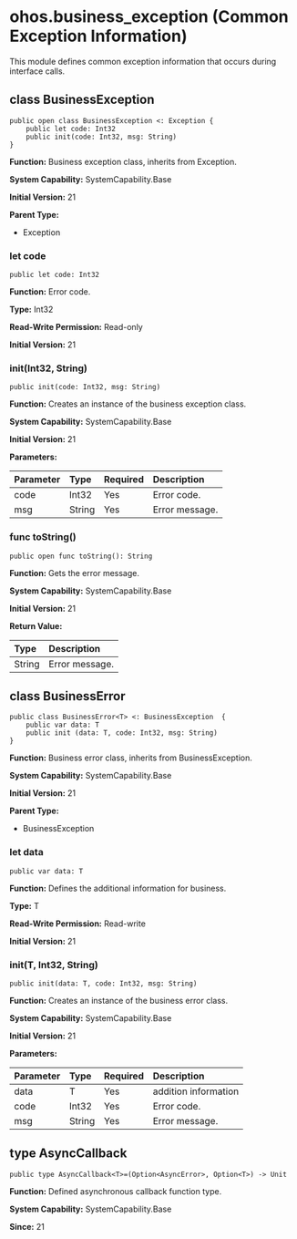 # ohos.business_exception (Common Exception Information)

This module defines common exception information that occurs during interface calls.

## class BusinessException

```cangjie
public open class BusinessException <: Exception {
    public let code: Int32
    public init(code: Int32, msg: String)
}
```

**Function:** Business exception class, inherits from Exception.

**System Capability:** SystemCapability.Base

**Initial Version:** 21

**Parent Type:**

- Exception

### let code

```cangjie
public let code: Int32
```

**Function:** Error code.

**Type:** Int32

**Read-Write Permission:** Read-only

**Initial Version:** 21

### init(Int32, String)

```cangjie
public init(code: Int32, msg: String)
```

**Function:** Creates an instance of the business exception class.

**System Capability:** SystemCapability.Base

**Initial Version:** 21

**Parameters:**

| Parameter | Type | Required | Description |
|:---|:---|:---|:---|
| code | Int32 | Yes | Error code. |
| msg | String | Yes | Error message. |

### func toString()

```cangjie
public open func toString(): String
```

**Function:** Gets the error message.

**System Capability:** SystemCapability.Base

**Initial Version:** 21

**Return Value:**

| Type | Description |
|:----|:----|
| String | Error message. |

## class BusinessError

```cangjie
public class BusinessError<T> <: BusinessException  {
    public var data: T
    public init (data: T, code: Int32, msg: String)
}
```

**Function:** Business error class, inherits from BusinessException.

**System Capability:** SystemCapability.Base

**Initial Version:** 21

**Parent Type:**

- BusinessException

### let data

```cangjie
public var data: T
```

**Function:** Defines the additional information for business.

**Type:** T

**Read-Write Permission:** Read-write

**Initial Version:** 21

### init(T, Int32, String)

```cangjie
public init(data: T, code: Int32, msg: String)
```

**Function:** Creates an instance of the business error class.

**System Capability:** SystemCapability.Base

**Initial Version:** 21

**Parameters:**

| Parameter | Type | Required | Description |
|:---|:---|:---|:---|
 | data | T | Yes | addition information |
| code | Int32 | Yes | Error code. |
| msg | String | Yes | Error message. |

## type AsyncCallback

```cangjie
public type AsyncCallback<T>=(Option<AsyncError>, Option<T>) -> Unit
```

**Function:** Defined asynchronous callback function type.

**System Capability:** SystemCapability.Base

**Since:** 21
